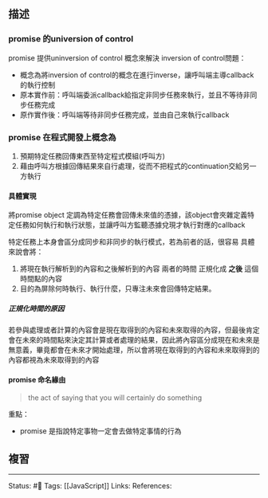 ## 描述






### promise 的universion of control

promise 提供uninversion of control 概念來解決 inversion of control問題：
- 概念為將inversion of control的概念在進行inverse，讓呼叫端主導callback的執行控制
- 原本實作前：呼叫端委派callback給指定非同步任務來執行，並且不等待非同步任務完成
- 原作實作後：呼叫端等待非同步任務完成，並由自己來執行callback



### promise 在程式開發上概念為

1. 預期特定任務回傳東西至特定程式模組(呼叫方)
2. 藉由呼叫方根據回傳結果來自行處理，從而不把程式的continuation交給另一方執行





#### 具體實現
將promise object 定調為特定任務會回傳未來值的憑據，該object會夾雜定義特定任務如何執行和執行狀態，並讓呼叫方監聽憑據兌現才執行對應的callback


特定任務上本身會區分成同步和非同步的執行模式，若為前者的話，很容易
具體來說會將：
1. 將現在執行解析到的內容和之後解析到的內容 兩者的時間 正規化成 **之後** 這個時間點的內容
2. 目的為屏除何時執行、執行什麼，只專注未來會回傳特定結果。

##### 正規化時間的原因
若參與處理或者計算的內容會是現在取得到的內容和未來取得的內容，但最後肯定會在未來的時間點來決定其計算或者處理的結果，因此將內容區分成現在和未來是無意義，畢竟都會在未來才開始處理，所以會將現在取得到的內容和未來取得到的內容都視為未來取得到的內容


#### promise 命名緣由

> the act of saying that you will certainly do something

重點：
- promise 是指說特定事物一定會去做特定事情的行為


## 複習



---
Status: #🌱 
Tags:
[[JavaScript]]
Links:
References: